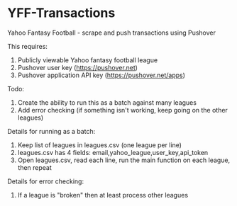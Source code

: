 # YFF-Transactions
Yahoo Fantasy Football - scrape and push transactions using Pushover

This requires:
1. Publicly viewable Yahoo fantasy football league
2. Pushover user key (https://pushover.net)
3. Pushover application API key (https://pushover.net/apps)

Todo:
1. Create the ability to run this as a batch against many leagues
2. Add error checking (if something isn't working, keep going on the other leagues)

Details for running as a batch:
1. Keep list of leagues in leagues.csv (one league per line)
2. leagues.csv has 4 fields: email,yahoo_league,user_key,api_token
3. Open leagues.csv, read each line, run the main function on each league, then repeat

Details for error checking:
1. If a league is "broken" then at least process other leagues
